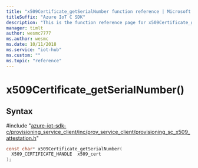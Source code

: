 ```yaml
---                             
title: "x509Certificate_getSerialNumber function reference | Microsoft Docs" 
titleSuffix: "Azure IoT C SDK"            
description: "This is the function reference page for x509Certificate_getSerialNumber() in the Azure IoT C SDK. This SDK is used with Azure IoT Hub and Azure IoT Hub Device Provisioning Service"            
manager: timlt                 
author: wesmc7777              
ms.author: wesmc               
ms.date: 10/11/2018                    
ms.service: "iot-hub"             
ms.custom: ""                
ms.topic: "reference"        
---                            
```


# x509Certificate_getSerialNumber()

## Syntax

\#include "[azure-iot-sdk-c/provisioning_service_client/inc/prov_service_client/provisioning_sc_x509_attestation.h](../provisioning-sc-x509-attestation-h.md)"  
```C
const char* x509Certificate_getSerialNumber(
  X509_CERTIFICATE_HANDLE  x509_cert
);
```

